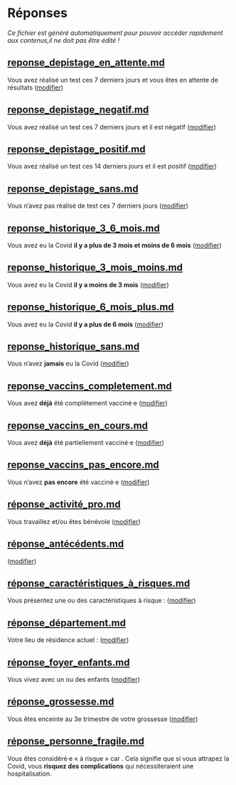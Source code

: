 
# Réponses

*Ce fichier est généré automatiquement pour pouvoir accéder rapidement aux contenus,il ne doit pas être édité !*


## [reponse_depistage_en_attente.md](reponse_depistage_en_attente.md)

Vous avez réalisé un test ces 7 derniers jours et vous êtes en attente de résultats (<a href="#depistage">modifier</a>)



## [reponse_depistage_negatif.md](reponse_depistage_negatif.md)

Vous avez réalisé un test ces 7 derniers jours et il est négatif (<a href="#depistage">modifier</a>)



## [reponse_depistage_positif.md](reponse_depistage_positif.md)

Vous avez réalisé un test ces 14 derniers jours et il est positif (<a href="#depistage">modifier</a>)



## [reponse_depistage_sans.md](reponse_depistage_sans.md)

Vous n’avez pas réalisé de test ces 7 derniers jours (<a href="#depistage">modifier</a>)



## [reponse_historique_3_6_mois.md](reponse_historique_3_6_mois.md)

Vous avez eu la Covid **il y a plus de 3 mois et moins de 6 mois** (<a href="#historique">modifier</a>)



## [reponse_historique_3_mois_moins.md](reponse_historique_3_mois_moins.md)

Vous avez eu la Covid **il y a moins de 3 mois** (<a href="#historique">modifier</a>)



## [reponse_historique_6_mois_plus.md](reponse_historique_6_mois_plus.md)

Vous avez eu la Covid **il y a plus de 6 mois** (<a href="#historique">modifier</a>)



## [reponse_historique_sans.md](reponse_historique_sans.md)

Vous n’avez **jamais** eu la Covid (<a href="#historique">modifier</a>)



## [reponse_vaccins_completement.md](reponse_vaccins_completement.md)

Vous avez **déjà** été complètement vacciné·e (<a href="#vaccins">modifier</a>)



## [reponse_vaccins_en_cours.md](reponse_vaccins_en_cours.md)

Vous avez **déjà** été partiellement vacciné·e (<a href="#vaccins">modifier</a>)



## [reponse_vaccins_pas_encore.md](reponse_vaccins_pas_encore.md)

Vous n’avez **pas encore** été vacciné·e (<a href="#vaccins">modifier</a>)



## [réponse_activité_pro.md](réponse_activité_pro.md)

Vous travaillez et/ou êtes bénévole (<a href="#situation">modifier</a>)



## [réponse_antécédents.md](réponse_antécédents.md)

<strong class="nom-antecedents"></strong> (<a href="#sante">modifier</a>)



## [réponse_caractéristiques_à_risques.md](réponse_caractéristiques_à_risques.md)

Vous présentez une ou des caractéristiques à risque : <strong class="nom-caracteristiques-a-risques"></strong> (<a href="#sante">modifier</a>)



## [réponse_département.md](réponse_département.md)

Votre lieu de résidence actuel : <strong id="nom-departement"></strong> (<a href="#situation">modifier</a>)



## [réponse_foyer_enfants.md](réponse_foyer_enfants.md)

Vous vivez avec un ou des enfants (<a href="#situation">modifier</a>)



## [réponse_grossesse.md](réponse_grossesse.md)

Vous êtes enceinte au 3e trimestre de votre grossesse (<a href="#sante">modifier</a>)


## [réponse_personne_fragile.md](réponse_personne_fragile.md)

Vous êtes considéré·e « à risque » car <span class="reponse-personne-fragile"></span>. Cela signifie que si vous attrapez la Covid, vous **risquez des complications** qui nécessiteraient une hospitalisation.


